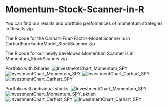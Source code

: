 # Momentum-Stock-Scanner-in-R

You can find our results and portfolio perfomances of momentum strategies in Results.zip.

The R code for the Carhart-Four-Factor-Model Scanner is in CarhartFourFactorModel_StockScanner.zip.

The R code for our newly developed Momentum Scanner is in Momentum_StockScanner.zip.


Portfolio with IShares: 
![InvestmentChart_Momentum_SPY](https://user-images.githubusercontent.com/77891829/184548252-342eff11-bf17-4de9-b6b2-5f0deea18c68.png)
![InvestmentChart_Momentum_SPY](https://user-images.githubusercontent.com/77891829/184548255-9beeb69a-63ba-43c9-86f0-b7ed189efb12.png)
![InvestmentChart_Carhart_SPY](https://user-images.githubusercontent.com/77891829/184548260-55e79047-84fd-41f8-a5c6-4fed97d8bc80.png)
![InvestmentChart_Carhart_SPY](https://user-images.githubusercontent.com/77891829/184548266-a58c9745-87df-44c5-93ba-ed29308ae13a.png)

Portfolio with individual stocks: 
![InvestmentChart_Momentum_SPY](https://user-images.githubusercontent.com/77891829/184548221-fbc61c59-51f6-4437-a1a1-136bbbcf251b.png)
![InvestmentChart_Momentum_SPY_aktien](https://user-images.githubusercontent.com/77891829/184548225-a551ae97-aea3-450b-9be6-7aef1e18c8f2.png)
![InvestmentChart_Carhart_SPY](https://user-images.githubusercontent.com/77891829/184548230-596d1bef-a4f9-4dee-a9a9-2cfc18fca86b.png)
![InvestmentChart_Carhart_SPY](https://user-images.githubusercontent.com/77891829/184548233-d225f75e-6a74-4540-a4cd-4661ccc5c3e2.png)

